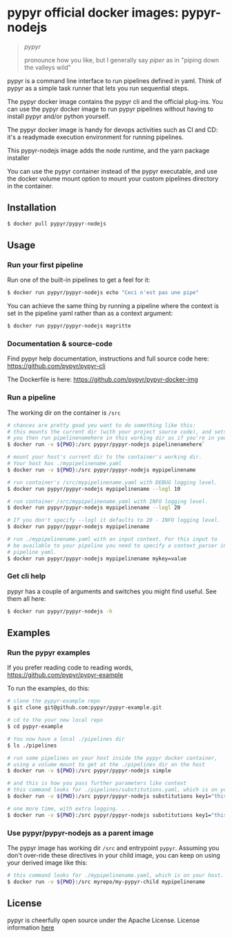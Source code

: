 # pypyr official docker images: pypyr-nodejs


> *pypyr*
>
> pronounce how you like, but I generally say *piper* as in "piping
    down the valleys wild"

pypyr is a command line interface to run pipelines defined in yaml.
Think of pypyr as a simple task runner that lets you run sequential
steps.

The pypyr docker image contains the pypyr cli and the official plug-ins.
You can use the pypyr docker image to run pypyr pipelines without having
to install pypyr and/or python yourself.

The pypyr docker image is handy for devops activities such as CI and CD: it's a
readymade execution environment for running pipelines.

This pypyr-nodejs image adds the node runtime, and the yarn package installer

You can use the pypyr container instead of the pypyr executable, and use the
docker volume mount option to mount your custom pipelines directory in
the container.


## Installation

```bash
$ docker pull pypyr/pypyr-nodejs
```

## Usage
### Run your first pipeline

Run one of the built-in pipelines to get a feel for it:

```bash
$ docker run pypyr/pypyr-nodejs echo "Ceci n'est pas une pipe"
```

You can achieve the same thing by running a pipeline where the context
is set in the pipeline yaml rather than as a context argument:

```bash
$ docker run pypyr/pypyr-nodejs magritte
```

### Documentation & source-code
Find pypyr help documentation, instructions and full source code here:
https://github.com/pypyr/pypyr-cli

The Dockerfile is here:
https://github.com/pypyr/pypyr-docker-img

### Run a pipeline

The working dir on the container is `/src`

```bash
# chances are pretty good you want to do something like this:
# this mounts the current dir (with your project source code), and sets the working dir to the mount dir
# you then run pipelinenamehere in this working dir as if you're in your repo home.
$ docker run -v ${PWD}:/src pypyr/pypyr-nodejs pipelinenamehere`

# mount your host's current dir to the container's working dir.
# Your host has ./mypipelinename.yaml
$ docker run -v ${PWD}:/src pypyr/pypyr-nodejs mypipelinename

# run container's /src/mypipelinename.yaml with DEBUG logging level.
$ docker run pypyr/pypyr-nodejs mypipelinename --logl 10

# run container /src/mypipelinename.yaml with INFO logging level.
$ docker run pypyr/pypyr-nodejs mypipelinename --logl 20

# If you don't specify --logl it defaults to 20 - INFO logging level.
$ docker run pypyr/pypyr-nodejs mypipelinename

# run ./mypipelinename.yaml with an input context. For this input to
# be available to your pipeline you need to specify a context_parser in your
# pipeline yaml.
$ docker run pypyr/pypyr-nodejs mypipelinename mykey=value
```

### Get cli help

pypyr has a couple of arguments and switches you might find useful. See
them all here:

```bash
$ docker run pypyr/pypyr-nodejs -h
```

## Examples
### Run the pypyr examples
If you prefer reading code to reading words, https://github.com/pypyr/pypyr-example

To run the examples, do this:

```bash
# clone the pypyr-example repo
$ git clone git@github.com:pypyr/pypyr-example.git

# cd to the your new local repo
$ cd pypyr-example

# You now have a local ./pipelines dir
$ ls ./pipelines

# run some pipelines on your host inside the pypyr docker container,
# using a volume mount to get at the ./pipelines dir on the host
$ docker run -v ${PWD}:/src pypyr/pypyr-nodejs simple

# and this is how you pass further parameters like context
# this command looks for ./pipelines/substitutions.yaml, which is on your host.
$ docker run -v ${PWD}:/src pypyr/pypyr-nodejs substitutions key1="this is key1 in context" key2=pipe

# one more time, with extra logging. . .
$ docker run -v ${PWD}:/src pypyr/pypyr-nodejs substitutions key1="this is key1" in context key2=pipe --logl 10
```


### Use pypyr/pypyr-nodejs as a parent image
The pypyr image has working dir `/src` and entrypoint `pypyr`. Assuming you
don't over-ride these directives in your child image, you can keep on using
your derived image like this:

```bash
# this command looks for ./mypipelinename.yaml, which is on your host.
$ docker run -v ${PWD}:/src myrepo/my-pypyr-child mypipelinename
```

## License
pypyr is cheerfully open source under the Apache License. License information
[here](https://github.com/pypyr/pypyr-docker-img/blob/master/LICENSE)
